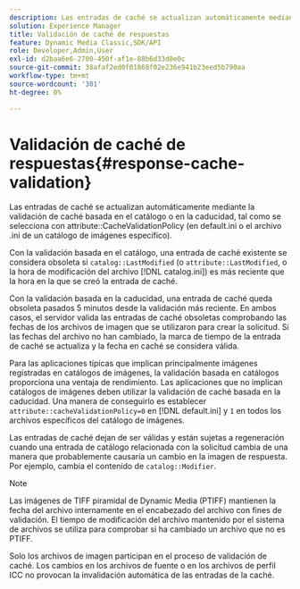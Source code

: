 ```yaml
---
description: Las entradas de caché se actualizan automáticamente mediante la validación de caché basada en el catálogo o en la caducidad, tal como se selecciona con el atributo CacheValidationPolicy (en default.ini o el archivo .ini de un catálogo de imágenes específico).
solution: Experience Manager
title: Validación de caché de respuestas
feature: Dynamic Media Classic,SDK/API
role: Developer,Admin,User
exl-id: d2baa6e6-2700-450f-af1e-88b6d33d0e0c
source-git-commit: 38afaf2ed0f01868f02e236e941b23eed5b790aa
workflow-type: tm+mt
source-wordcount: '301'
ht-degree: 0%

---
```


# Validación de caché de respuestas{#response-cache-validation}

Las entradas de caché se actualizan automáticamente mediante la validación de caché basada en el catálogo o en la caducidad, tal como se selecciona con attribute::CacheValidationPolicy (en default.ini o el archivo .ini de un catálogo de imágenes específico).

Con la validación basada en el catálogo, una entrada de caché existente se considera obsoleta si `catalog::LastModified` (o `attribute::LastModified`, o la hora de modificación del archivo [!DNL catalog.ini]) es más reciente que la hora en la que se creó la entrada de caché.

Con la validación basada en la caducidad, una entrada de caché queda obsoleta pasados 5 minutos desde la validación más reciente. En ambos casos, el servidor valida las entradas de caché obsoletas comprobando las fechas de los archivos de imagen que se utilizaron para crear la solicitud. Si las fechas del archivo no han cambiado, la marca de tiempo de la entrada de caché se actualiza y la fecha en caché se considera válida.

Para las aplicaciones típicas que implican principalmente imágenes registradas en catálogos de imágenes, la validación basada en catálogos proporciona una ventaja de rendimiento. Las aplicaciones que no implican catálogos de imágenes deben utilizar la validación de caché basada en la caducidad. Una manera de conseguirlo es establecer `attribute::cacheValidationPolicy=0` en [!DNL default.ini] y `1` en todos los archivos específicos del catálogo de imágenes.

Las entradas de caché dejan de ser válidas y están sujetas a regeneración cuando una entrada de catálogo relacionada con la solicitud cambia de una manera que probablemente causaría un cambio en la imagen de respuesta. Por ejemplo, cambia el contenido de `catalog::Modifier`.

>[!NOTE]
>
>Las imágenes de TIFF piramidal de Dynamic Media (PTIFF) mantienen la fecha del archivo internamente en el encabezado del archivo con fines de validación. El tiempo de modificación del archivo mantenido por el sistema de archivos se utiliza para comprobar si ha cambiado un archivo que no es PTIFF.

Solo los archivos de imagen participan en el proceso de validación de caché. Los cambios en los archivos de fuente o en los archivos de perfil ICC no provocan la invalidación automática de las entradas de la caché.
